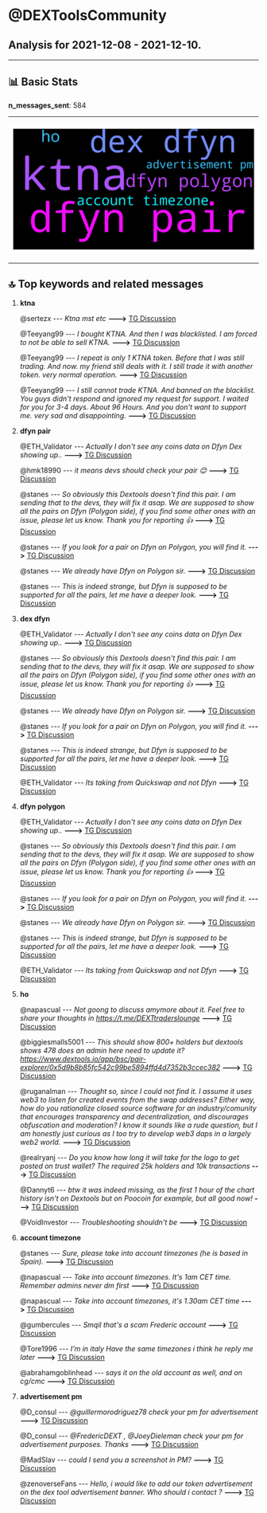 # **@DEXToolsCommunity**
 ## Analysis for **2021-12-08** - **2021-12-10**.

---

## 📊 **Basic Stats**

**n_messages_sent**: 584

---
![wordcloud](DEXToolsCommunity_2Days_wordcloud.png)

---


## 🔝 **Top keywords and related messages**

1. **ktna**

    @sertezx --- *Ktna mst etc* **--->** [TG Discussion](https://t.me/DEXToolsCommunity/311078)

    @Teeyang99 --- *I bought KTNA. And then I was blacklisted. I am forced to not be able to sell KTNA.* **--->** [TG Discussion](https://t.me/DEXToolsCommunity/311531)

    @Teeyang99 --- *I repeat is only 1 KTNA token. Before that I was still trading. And now. my friend still deals with it. I still trade it with another token. very normal operation.* **--->** [TG Discussion](https://t.me/DEXToolsCommunity/311526)

    @Teeyang99 --- *I still cannot trade KTNA. And banned on the blacklist. You guys didn't respond and ignored my request for support. I waited for you for 3-4 days. About 96 Hours. And you don't want to support me. very sad and disappointing.* **--->** [TG Discussion](https://t.me/DEXToolsCommunity/311527)

2. **dfyn pair**

    @ETH_Validator --- *Actually I don't see any coins data on Dfyn Dex showing up..* **--->** [TG Discussion](https://t.me/DEXToolsCommunity/311336)

    @hmk18990 --- *it means devs should check your pair 😊* **--->** [TG Discussion](https://t.me/DEXToolsCommunity/310679)

    @stanes --- *So obviously this Dextools doesn't find this pair. I am sending that to the devs, they will fix it asap. We are supposed to show all the pairs on Dfyn (Polygon side), if you find some other ones with an issue, please let us know. Thank you for reporting 👍* **--->** [TG Discussion](https://t.me/DEXToolsCommunity/311335)

    @stanes --- *If you look for a pair on Dfyn on Polygon, you will find it.* **--->** [TG Discussion](https://t.me/DEXToolsCommunity/311323)

    @stanes --- *We already have Dfyn on Polygon sir.* **--->** [TG Discussion](https://t.me/DEXToolsCommunity/311321)

    @stanes --- *This is indeed strange, but Dfyn is supposed to be supported for all the pairs, let me have a deeper look.* **--->** [TG Discussion](https://t.me/DEXToolsCommunity/311333)

3. **dex dfyn**

    @ETH_Validator --- *Actually I don't see any coins data on Dfyn Dex showing up..* **--->** [TG Discussion](https://t.me/DEXToolsCommunity/311336)

    @stanes --- *So obviously this Dextools doesn't find this pair. I am sending that to the devs, they will fix it asap. We are supposed to show all the pairs on Dfyn (Polygon side), if you find some other ones with an issue, please let us know. Thank you for reporting 👍* **--->** [TG Discussion](https://t.me/DEXToolsCommunity/311335)

    @stanes --- *We already have Dfyn on Polygon sir.* **--->** [TG Discussion](https://t.me/DEXToolsCommunity/311321)

    @stanes --- *If you look for a pair on Dfyn on Polygon, you will find it.* **--->** [TG Discussion](https://t.me/DEXToolsCommunity/311323)

    @stanes --- *This is indeed strange, but Dfyn is supposed to be supported for all the pairs, let me have a deeper look.* **--->** [TG Discussion](https://t.me/DEXToolsCommunity/311333)

    @ETH_Validator --- *Its taking from Quickswap and not Dfyn* **--->** [TG Discussion](https://t.me/DEXToolsCommunity/311329)

4. **dfyn polygon**

    @ETH_Validator --- *Actually I don't see any coins data on Dfyn Dex showing up..* **--->** [TG Discussion](https://t.me/DEXToolsCommunity/311336)

    @stanes --- *So obviously this Dextools doesn't find this pair. I am sending that to the devs, they will fix it asap. We are supposed to show all the pairs on Dfyn (Polygon side), if you find some other ones with an issue, please let us know. Thank you for reporting 👍* **--->** [TG Discussion](https://t.me/DEXToolsCommunity/311335)

    @stanes --- *If you look for a pair on Dfyn on Polygon, you will find it.* **--->** [TG Discussion](https://t.me/DEXToolsCommunity/311323)

    @stanes --- *We already have Dfyn on Polygon sir.* **--->** [TG Discussion](https://t.me/DEXToolsCommunity/311321)

    @stanes --- *This is indeed strange, but Dfyn is supposed to be supported for all the pairs, let me have a deeper look.* **--->** [TG Discussion](https://t.me/DEXToolsCommunity/311333)

    @ETH_Validator --- *Its taking from Quickswap and not Dfyn* **--->** [TG Discussion](https://t.me/DEXToolsCommunity/311329)

5. **ho**

    @napascual --- *Not goong to discuss amymore about it. Feel free to share your thoughts in https://t.me/DEXTtraderslounge* **--->** [TG Discussion](https://t.me/DEXToolsCommunity/310721)

    @biggiesmalls5001 --- *This should show 800+ holders but dextools shows 478 does an admin here need to update it?   https://www.dextools.io/app/bsc/pair-explorer/0x5d9b8b85fc542c99be5894ffd4d7352b3ccec382* **--->** [TG Discussion](https://t.me/DEXToolsCommunity/310563)

    @ruganalman --- *Thought so, since I could not find it. I assume it uses web3 to listen for created events from the swap addresses? Either way, how do you rationalize closed source software for an industry/comunity that encourages transparency and decentralization, and discourages obfuscation and moderation? I know it sounds like a rude question, but I am honestly just curious as I too try to develop web3 daps in a largely web2 world.* **--->** [TG Discussion](https://t.me/DEXToolsCommunity/311486)

    @realryanj --- *Do you know how long it will take for the logo to get posted on trust wallet? The required 25k holders and 10k transactions* **--->** [TG Discussion](https://t.me/DEXToolsCommunity/311079)

    @Dannyt6 --- *btw it was indeed missing, as the first 1 hour of the chart history isn't on Dextools but on Poocoin for example, but all good now!* **--->** [TG Discussion](https://t.me/DEXToolsCommunity/310296)

    @VoidInvestor --- *Troubleshooting shouldn't be* **--->** [TG Discussion](https://t.me/DEXToolsCommunity/310797)

6. **account timezone**

    @stanes --- *Sure, please take into account timezones (he is based in Spain).* **--->** [TG Discussion](https://t.me/DEXToolsCommunity/311287)

    @napascual --- *Take into account timezones. It's 1am CET time. Remember admins never dm first* **--->** [TG Discussion](https://t.me/DEXToolsCommunity/311610)

    @napascual --- *Take into account timezones, it's 1.30am CET time* **--->** [TG Discussion](https://t.me/DEXToolsCommunity/311259)

    @gumbercules --- *Smqil that's a scam Frederic account* **--->** [TG Discussion](https://t.me/DEXToolsCommunity/311587)

    @Tore1996 --- *I’m in italy  Have the same timezones i think he reply me later* **--->** [TG Discussion](https://t.me/DEXToolsCommunity/311288)

    @abrahamgoblinhead --- *says it on the old account as well, and on cg/cmc* **--->** [TG Discussion](https://t.me/DEXToolsCommunity/311236)

7. **advertisement pm**

    @D_consul --- *@guillermorodriguez78 check your pm for advertisement* **--->** [TG Discussion](https://t.me/DEXToolsCommunity/311606)

    @D_consul --- *@FredericDEXT ,  @JoeyDieleman check your pm for advertisement purposes. Thanks* **--->** [TG Discussion](https://t.me/DEXToolsCommunity/311608)

    @MadSlav --- *could I send you a screenshot in PM?* **--->** [TG Discussion](https://t.me/DEXToolsCommunity/311135)

    @zenoverseFans --- *Hello, i would like to add our token advertisement on the dex tool advertisement banner. Who should i contact ?* **--->** [TG Discussion](https://t.me/DEXToolsCommunity/310999)

